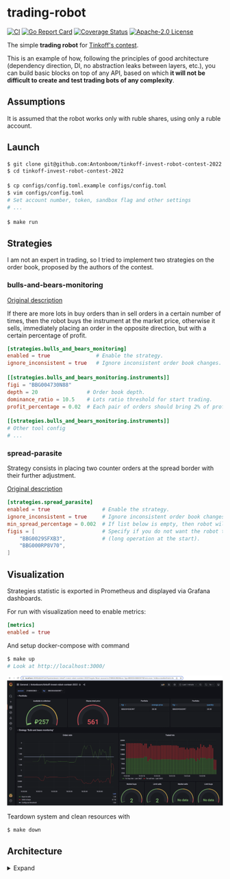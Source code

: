 # trading-robot

[![CI](https://github.com/Antonboom/tinkoff-invest-robot-contest-2022/actions/workflows/ci.yml/badge.svg)](https://github.com/Antonboom/tinkoff-invest-robot-contest-2022/actions/workflows/ci.yml)
[![Go Report Card](https://goreportcard.com/badge/github.com/Antonboom/tinkoff-invest-robot-contest-2022)](https://goreportcard.com/report/github.com/Antonboom/tinkoff-invest-robot-contest-2022)
[![Coverage Status](https://coveralls.io/repos/github/Antonboom/tinkoff-invest-robot-contest-2022/badge.svg?branch=master)](https://coveralls.io/github/Antonboom/tinkoff-invest-robot-contest-2022?branch=master)
[![Apache-2.0 License](https://img.shields.io/badge/license-Apache_2.0-blue.svg?style=flat)](LICENSE)

The simple **trading robot** for [Tinkoff's contest](https://github.com/Tinkoff/invest-robot-contest). <br>

This is an example of how, following the principles of good architecture (dependency direction, DI, no abstraction leaks
between layers, etc.), you can build basic blocks on top of any API, based on which **it will not be difficult to create
and test trading bots of any complexity**.

## Assumptions

It is assumed that the robot works only with ruble shares, using only a ruble account.

## Launch

```bash
$ git clone git@github.com:Antonboom/tinkoff-invest-robot-contest-2022.git
$ cd tinkoff-invest-robot-contest-2022

$ cp configs/config.toml.example configs/config.toml
$ vim configs/config.toml
# Set account number, token, sandbox flag and other settings
# ...

$ make run
```

## Strategies

I am not an expert in trading, so I tried to implement two strategies on the order book,
proposed by the authors of the contest.

### bulls-and-bears-monitoring

[Original description](https://github.com/Tinkoff/invest-robot-contest/blob/main/examples.md#%D1%80%D0%BE%D0%B1%D0%BE%D1%82%D1%8B-%D0%BD%D0%B0-%D1%81%D1%82%D0%B0%D0%BA%D0%B0%D0%BD%D0%B5)

If there are more lots in buy orders than in sell orders in a certain number of times, 
then the robot buys the instrument at the market price, otherwise it sells, 
immediately placing an order in the opposite direction, but with a certain percentage of profit. <br>

```toml
[strategies.bulls_and_bears_monitoring]
enabled = true               # Enable the strategy.
ignore_inconsistent = true   # Ignore inconsistent order book changes.

[[strategies.bulls_and_bears_monitoring.instruments]]
figi = "BBG004730N88"
depth = 20                # Order book depth.
dominance_ratio = 10.5    # Lots ratio threshold for start trading.
profit_percentage = 0.02  # Each pair of orders should bring 2% of profit.

[[strategies.bulls_and_bears_monitoring.instruments]]
# Other tool config
# ...
```

### spread-parasite

Strategy consists in placing two counter orders at the spread border with their further adjustment.

[Original description](https://github.com/Tinkoff/invest-robot-contest/blob/main/examples.md#%D1%80%D0%BE%D0%B1%D0%BE%D1%82-%D0%BD%D0%B0-%D1%81%D0%BF%D1%80%D0%B5%D0%B4%D0%B5)

```toml
[strategies.spread_parasite]
enabled = true                 # Enable the strategy.
ignore_inconsistent = true     # Ignore inconsistent order book changes.
min_spread_percentage = 0.002  # If list below is empty, then robot will track all instruments with a spread > 0.2%.
figis = [                      # Specify if you do not want the robot to select them by itself
    "BBG0029SFXB3",            # (long operation at the start).
    "BBG000RP8V70",
]
```

## Visualization

Strategies statistic is exported in Prometheus and displayed via Grafana dashboards.

For run with visualization need to enable metrics:
```toml
[metrics]
enabled = true
```

And setup docker-compose with command
```bash
$ make up
# Look at http://localhost:3000/
```

<img alt="Grafana Dashboard" src="docs/dashboard.png">

Teardown system and clean resources with
```bash
$ make down
```

## Architecture

<details>
<summary>Expand</summary>

<br>
<img alt="Architecture" src="docs/arch.png">

### Project layout
```text
├── api                         # API definitions (.proto, swagger, etc).
│   └── tinkoff-invest
├── cmd                         # Executables (useful tools and application binary).
│   ├── dump-instruments
│   ├── simulator
│   └── trading-robot
├── configs                     # Configuration files.
├── deploy                      # Deploy files (docker-compose, k8s, etc).
├── docs
├── internal                    # Application Golang code.
│   ├── clients                 # Clients to external systems.
│   │   └── tinkoffinvest
│   ├── config                  # Config implementation and structs.
│   ├── services                # Useful services over clients.
│   │   ├── portfolio-watcher
│   │   └── tools-cache
│   └── strategies              # Trading strategies (core logic).
│       ├── bulls-and-bears-mon
│       └── spread-parasite
├── testdata
├── vendor
└── tools
```

</details>
